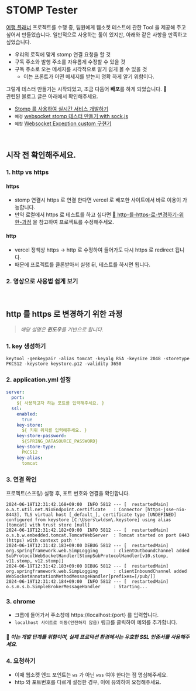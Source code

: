 # STOMP Tester
[여행 플래너](https://github.com/planner-project/backend) 프로젝트를 수행 중, 팀원에게 웹소켓 테스트에 관한 Tool 을 제공해 주고 싶어서 만들었습니다.
일반적으로 사용하는 툴이 있지만, 아래와 같은 사항을 만족하고 싶었습니다.
- 우리의 로직에 맞게 stomp 연결 요청을 할 것
- 구독 주소와 발행 주소를 자유롭게 수정할 수 있을 것
- 구독 주소로 오는 메세지를 시각적으로 알기 쉽게 볼 수 있을 것
  - 이는 프론트가 어떤 메세지를 받는지 명확 하게 알기 위함이다.

그렇게 테스터 만들기는 시작되었고, 조금 다듬어 **배포**를 하게 되었습니다. 🎉 <br>
관련된 블로그 글은 아래에서 확인해주세요.
- [Stomp 를 사용하여 실시간 서비스 개발하기](https://sieunnnn.oopy.io/3be9e794-ec26-4b59-979d-4e79c8dc9542)
- `예정` [websocket stomp 테스터 만들기 with sock.js](https://sieunnnn.oopy.io/309cf08f-0cf9-4fed-97c4-6a777fa9509a)
- `예정` [Websocket Exception custom 구현기](https://sieunnnn.oopy.io/c7935a1f-4346-4693-a61b-963fb745e088)

<br>

## 시작 전 확인해주세요.
### 1. http vs https
#### https
- stomp 연결시 https 로 연결 한다면 vercel 로 배포한 사이트에서 바로 이용이 가능합니다.
- 만약 로컬에서 https 로 테스트를 하고 싶다면  [🔗 http-를-https-로-변경하기-위한-과정](#http-를-https-로-변경하기-위한-과정) 을 참고하여 프로젝트를 수정해주세요.

#### http
- vercel 정책상 https -> http 로 수정하여 들어가도 다시 https 로 redirect 됩니다.
- 때문에 프로젝트를 클론받아서 실행 뒤, 테스트를 하시면 됩니다.

### 2. 영상으로 사용법 쉽게 보기

<br>

## http 를 https 로 변경하기 위한 과정
> _해당 설명은 **윈도우**를 기반으로 합니다._

### 1. key 생성하기
```
keytool -genkeypair -alias tomcat -keyalg RSA -keysize 2048 -storetype PKCS12 -keystore keystore.p12 -validity 3650
```

### 2. application.yml 설정
```yaml
server:
  port:
    ${ 사용하고자 하는 포트를 입력해주세요. }
  ssl:
    enabled:
      true
    key-store:
      ${ 키위 위치를 입력해주세요. }
    key-store-password:
      ${SPRING_DATASOURCE_PASSWORD}
    key-store-type:
      PKCS12
    key-alias:
      tomcat
```

### 3. 연결 확인
프로젝트(스프링) 실행 후, 포트 번호와 연결을 확인합니다.
```
2024-06-19T12:31:42.168+09:00  INFO 5812 --- [  restartedMain] o.a.t.util.net.NioEndpoint.certificate   : Connector [https-jsse-nio-8443], TLS virtual host [_default_], certificate type [UNDEFINED] configured from keystore [C:\Users\wldsm\.keystore] using alias [tomcat] with trust store [null]
2024-06-19T12:31:42.182+09:00  INFO 5812 --- [  restartedMain] o.s.b.w.embedded.tomcat.TomcatWebServer  : Tomcat started on port 8443 (https) with context path ''
2024-06-19T12:31:42.183+09:00 DEBUG 5812 --- [  restartedMain] org.springframework.web.SimpLogging      : clientOutboundChannel added SubProtocolWebSocketHandler[StompSubProtocolHandler[v10.stomp, v11.stomp, v12.stomp]]
2024-06-19T12:31:42.183+09:00 DEBUG 5812 --- [  restartedMain] org.springframework.web.SimpLogging      : clientInboundChannel added WebSocketAnnotationMethodMessageHandler[prefixes=[/pub/]]
2024-06-19T12:31:42.184+09:00  INFO 5812 --- [  restartedMain] o.s.m.s.b.SimpleBrokerMessageHandler     : Starting...
```


### 3. chrome
- 크롬에 들어가서 주소창에 https://localhost:{port} 를 입력합니다.
- `localhost 사이트로 이동(안전하지 않음)` 링크를 클릭하여 예외를 추가합니다.

#### 🙏 _이는 개발 단계를 위함이며, 실제 프로덕션 환경에서는 유효한 SSL 인증서를 사용해주세요._

### 4. 요청하기
- 이때 웹소켓 엔드 포인트는 `ws` 가 아닌 `wss` 여야 한다는 점 명심해주세요.
- http 와 포트번호를 다르게 설정한 경우, 이에 유의하여 요청해주세요.